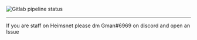 ![Gitlab pipeline status](https://img.shields.io/gitlab/pipeline/Gman65/docusaurus)

---

If you are staff on Heimsnet please dm Gman#6969 on discord and open an Issue
